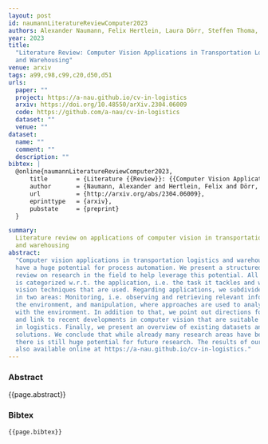 ```yaml
---
layout: post
id: naumannLiteratureReviewComputer2023
authors: Alexander Naumann, Felix Hertlein, Laura Dörr, Steffen Thoma, Kai Furmans
year: 2023
title:
  "Literature Review: Computer Vision Applications in Transportation Logistics
  and Warehousing"
venue: arxiv
tags: a99,c98,c99,c20,d50,d51
urls:
  paper: ""
  project: https://a-nau.github.io/cv-in-logistics
  arxiv: https://doi.org/10.48550/arXiv.2304.06009
  code: https://github.com/a-nau/cv-in-logistics
  dataset: ""
  venue: ""
dataset:
  name: ""
  comment: ""
  description: ""
bibtex: |
  @online{naumannLiteratureReviewComputer2023,
      title        = {Literature {{Review}}: {{Computer Vision Applications}} in {{Transportation Logistics}} and {{Warehousing}}},
      author       = {Naumann, Alexander and Hertlein, Felix and Dörr, Laura and Thoma, Steffen and Furmans, Kai},
      url          = {http://arxiv.org/abs/2304.06009},
      eprinttype   = {arxiv},
      pubstate     = {preprint}
  }

summary:
  Literature review on applications of computer vision in transportation logistics
  and warehousing
abstract:
  "Computer vision applications in transportation logistics and warehousing
  have a huge potential for process automation. We present a structured literature
  review on research in the field to help leverage this potential. All literature
  is categorized w.r.t. the application, i.e. the task it tackles and w.r.t. the computer
  vision techniques that are used. Regarding applications, we subdivide the literature
  in two areas: Monitoring, i.e. observing and retrieving relevant information from
  the environment, and manipulation, where approaches are used to analyze and interact
  with the environment. In addition to that, we point out directions for future research
  and link to recent developments in computer vision that are suitable for application
  in logistics. Finally, we present an overview of existing datasets and industrial
  solutions. We conclude that while already many research areas have been investigated,
  there is still huge potential for future research. The results of our analysis are
  also available online at https://a-nau.github.io/cv-in-logistics."
---
```


### Abstract

{{page.abstract}}

### Bibtex

```
{{page.bibtex}}
```
